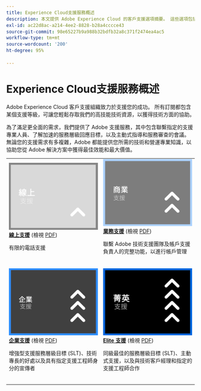 ```yaml
---
title: Experience Cloud支援服務概述
description: 本文提供 Adobe Experience Cloud 的客戶支援選項摘要。 這些選項包括線上、業務、企業和 Elite。
exl-id: ac22d8ac-a214-4ee2-8828-b28a4cccce43
source-git-commit: 98e65227b9a988b32bdfb32a8c371f2474ea4ac5
workflow-type: tm+mt
source-wordcount: '200'
ht-degree: 95%

---
```


# Experience Cloud支援服務概述

Adobe Experience Cloud 客戶支援組織致力於支援您的成功。 所有訂閱都包含某個支援等級，可讓您輕鬆存取我們的高技能技術資源，以獲得技術方面的協助。

為了滿足更全面的需求，我們提供了 Adobe 支援服務，其中包含聯繫指定的支援專業人員、了解加速的服務層級回應目標，以及主動式指導和服務審查的會議。 無論您的支援需求有多複雜，Adobe 都能提供您所需的技術和營運專業知識，以協助您從 Adobe 解決方案中獲得最佳效能和最大價值。

<table style="table-layout:fixed">
<tr>
  <td>
    <a href="online.md">
    <img alt="線上" src="assets/OnlineSupportThumbnail.png"/>
    </a>
    <div>
    <a href="online.md"><strong>線上支援</strong></a> (檢視 <a href="assets/OnlineSupportDatasheet.pdf" target="_blank">PDF</a>)
    </div>
    <p>有限的電話支援</p>
    <br>
  </td>
  <td>
    <a href="business.md">
      <img alt="業務" src="assets/BusinessSupportThumbnail.png">
    </a>
    <div>
    <a href="business.md"><strong>業務支援</strong></a> (檢視 <a href="assets/BusinessSupportDatasheet.pdf" target="_blank">PDF</a>)
    </div>
    <p>聯繫 Adobe 技術支援團隊及帳戶支援負責人的完整功能，以進行帳戶管理</p>
    <br>
  </td>
</tr>
<tr>
  <td>
    <a href="enterprise.md">
    <img alt="企業" src="assets/EnterpriseSupportThumbnail.png"/>
    </a>
    <div>
    <a href="enterprise.md"><strong>企業支援</strong></a> (檢視 <a href="assets/EnterpriseSupportDatasheet.pdf" target="_blank">PDF</a>)
    </div>
    <p>增強型支援服務層級目標 (SLT)、技術專長的好處以及具有指定支援工程師身分的宣傳者</p>
    <br>
  </td>
  <td>
    <a href="elite.md">
      <img alt="Elite" src="assets/EliteSupportThumbnail.png">
    </a>
    <div>
    <a href="elite.md"><strong>Elite 支援</strong></a> (檢視 <a href="assets/EliteSupportDatasheet.pdf" target="_blank">PDF</a>)
    </div>
    <p>同級最佳的服務層級目標 (SLT)、主動式支援，以及與技術客戶經理和指定的支援工程師合作</p>
    <br>
  </td>
</tr>
</table>
